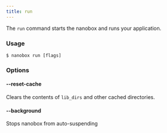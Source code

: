```yaml
---
title: run
---
```


The `run` command starts the nanobox and runs your application.

### Usage
```shell
$ nanobox run [flags]
```

### Options
#### --reset-cache
Clears the contents of `lib_dirs` and other cached directories.

#### --background
Stops nanobox from auto-suspending